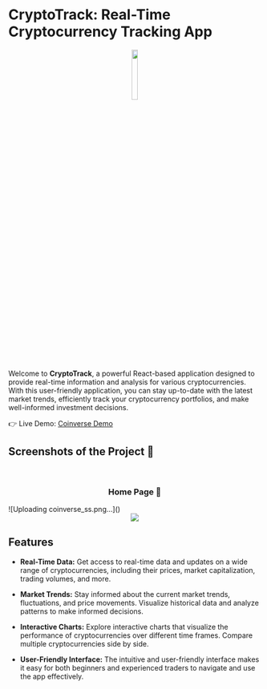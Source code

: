 # CryptoTrack: Real-Time Cryptocurrency Tracking App
<div align='center'><img style="width:16%" src='https://user-images.githubusercontent.com/105128267/220607693-29987a1c-8f0d-4835-9bfe-3b5c9f326b17.png'/></div>

Welcome to **CryptoTrack**, a powerful React-based application designed to provide real-time information and analysis for various cryptocurrencies. With this user-friendly application, you can stay up-to-date with the latest market trends, efficiently track your cryptocurrency portfolios, and make well-informed investment decisions.

👉 Live Demo: <a href='https://coinverse-green.vercel.app/'>Coinverse Demo</a>

<h2>Screenshots of the Project 📸</h2>
<br>
<h3 align='center'>Home Page 🏡</h3>
![Uploading coinverse_ss.png…]()

<div align='center'>
<img src='.png'/>

</div>

## Features

- **Real-Time Data:** Get access to real-time data and updates on a wide range of cryptocurrencies, including their prices, market capitalization, trading volumes, and more.

- **Market Trends:** Stay informed about the current market trends, fluctuations, and price movements. Visualize historical data and analyze patterns to make informed decisions.

- **Interactive Charts:** Explore interactive charts that visualize the performance of cryptocurrencies over different time frames. Compare multiple cryptocurrencies side by side.

- **User-Friendly Interface:** The intuitive and user-friendly interface makes it easy for both beginners and experienced traders to navigate and use the app effectively.

